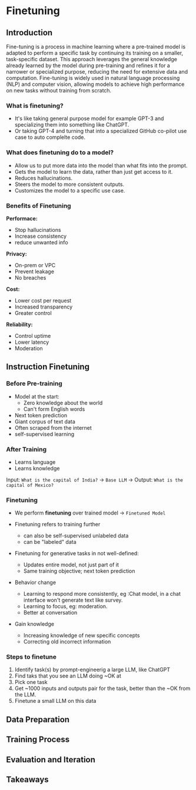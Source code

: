 # Finetuning


## Introduction
Fine-tuning is a process in machine learning where a pre-trained model is adapted to perform a specific task by continuing its training on a smaller, task-specific dataset. This approach leverages the general knowledge already learned by the model during pre-training and refines it for a narrower or specialized purpose, reducing the need for extensive data and computation. Fine-tuning is widely used in natural language processing (NLP) and computer vision, allowing models to achieve high performance on new tasks without training from scratch.

### What is finetuning?
<!--
![Image](img/fine/fine1.png)
-->

- It's like taking general purpose model for example GPT-3 and specializing them into something like ChatGPT.
- Or taking GPT-4 and turning that into a specialized GitHub co-pilot use case to auto complelte code.

### What does finetuning do to a model?

<!--
![Model response](img/fine/fine2.png)
-->

- Allow us to put more data into the model than what fits into the prompt.
- Gets the model to learn the data, rather than just get access to it.
- Reduces hallucinations.
- Steers the model to more consistent outputs.
- Customizes the model to a specific use case.

### Benefits of Finetuning

**Performace:**

- Stop hallucinations
- Increase consistency
- reduce unwanted info

**Privacy:**

- On-prem or VPC
- Prevent leakage
- No breaches

**Cost:**

- Lower cost per request
- Increased transparency
- Greater control

**Reliability:**
- Control uptime
- Lower latency
- Moderation


## Instruction Finetuning

### Before Pre-training
- Model at the start:
    - Zero knowledge about the world
    - Can't form English words
- Next token prediction
- Giant corpus of text data
- Often scraped from the internet
- self-supervised learning

### After Training
- Learns language
- Learns knowledge

Input: `What is the capital of India?` -> `Base LLM` -> Output: `What is the capital of Mexico?`

### Finetuning
- We perform **finetuning** over trained model -> `Finetuned Model`
- Finetuning refers to training further
    - can also be self-supervised unlabeled data
    - can be "labeled" data
- Finetuning for generative tasks in not well-defined:
    - Updates entire model, not just part of it
    - Same training objective; next token prediction

- Behavior change
    - Learning to respond more consistently, eg :Chat model, in a chat interface won't generate text like survey.
    - Learning to focus, eg: moderation.
    - Better at conversation
- Gain knowledge
    - Increasing knowledge of new specific concepts
    - Correcting old incorrect information

### Steps to finetune
 1. Identify task(s) by prompt-engineerig a large LLM, like ChatGPT
 2. Find taks that you see an LLM doing ~OK at
 3. Pick one task
 4. Get ~1000 inputs and outputs pair for the task, better than the ~OK from the LLM. 
 5. Finetune a small LLM on this data

### 
## Data Preparation


## Training Process



## Evaluation and Iteration


## Takeaways

